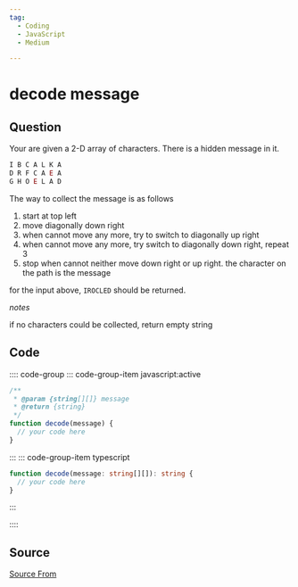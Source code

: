 ```yaml
---
tag:
  - Coding
  - JavaScript
  - Medium

---
```

  
# decode message

## Question
Your are given a 2-D array of characters. There is a hidden message in it.

```js
I B C A L K A
D R F C A E A
G H O E L A D 
```

The way to collect the message is as follows

1.  start at top left
2.  move diagonally down right
3.  when cannot move any more, try to switch to diagonally up right
4.  when cannot move any more, try switch to diagonally down right, repeat 3
5.  stop when cannot neither move down right or up right. the character on the path is the message

for the input above, `IROCLED` should be returned.

_notes_

if no characters could be collected, return empty string

## Code
:::: code-group
::: code-group-item javascript:active
```javascript
/**
 * @param {string[][]} message
 * @return {string}
 */
function decode(message) {
  // your code here
}
```
:::
    ::: code-group-item typescript
```typescript
function decode(message: string[][]): string {
  // your code here
}
```
:::
    
::::



##  Source
[Source From](https://bigfrontend.dev/problem/decode-message)

  